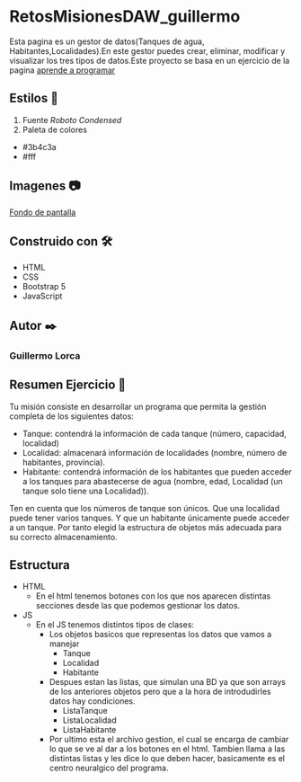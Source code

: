 # RetosMisionesDAW_guillermo
Esta pagina es un gestor de datos(Tanques de agua, Habitantes,Localidades).En este gestor puedes crear, eliminar, modificar y visualizar los tres tipos de datos.Este proyecto se basa en un ejercicio de la pagina [aprende a programar](https://aprendeaprogramar.org/moodle/)
## Estilos 🎨 
1. Fuente *Roboto Condensed*
2. Paleta de colores 
  * #3b4c3a
  * #fff
## Imagenes 📷
[Fondo de pantalla](pueba/kenia.jpg)
## Construido con 🛠️
* HTML
* CSS
* Bootstrap 5
* JavaScript
## Autor ✒️
### **Guillermo Lorca**
## Resumen Ejercicio 📃
Tu misión consiste en desarrollar un programa que permita la gestión completa de los siguientes datos:
- Tanque: contendrá la información de cada tanque (número, capacidad, localidad)
- Localidad: almacenará información de localidades (nombre, número de habitantes, provincia).
- Habitante: contendrá información de los habitantes que pueden acceder a los tanques para abastecerse de agua 
(nombre, edad, Localidad (un tanque solo tiene una Localidad)). 

Ten en cuenta que los números de tanque son únicos. 
Que una localidad puede tener varios tanques. 
Y que un habitante únicamente puede acceder a un tanque. 
Por tanto elegid la estructura de objetos más adecuada para su correcto almacenamiento.
## Estructura 
* HTML
  * En el html tenemos botones con los que nos aparecen distintas secciones desde las que podemos gestionar los datos.
* JS
  * En el JS tenemos distintos tipos de clases:
    * Los objetos basicos que representas los datos que vamos a manejar 
      * Tanque
      * Localidad
      * Habitante
    * Despues estan las listas, que simulan una BD ya que son arrays de los anteriores objetos pero que a la hora de introdudirles datos hay condiciones.
      * ListaTanque
      * ListaLocalidad
      * ListaHabitante
    * Por ultimo esta el archivo gestion, el cual se encarga de cambiar lo que se ve al dar a los botones en el html. Tambien llama a las distintas listas y               les dice lo que deben hacer, basicamente es el centro neuralgico del programa.
    
